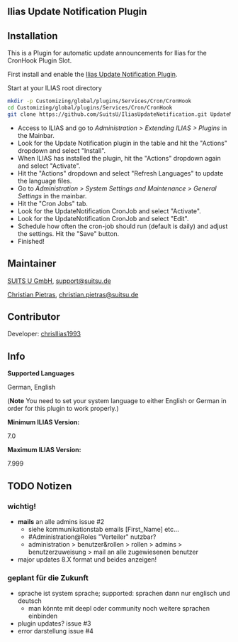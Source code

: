 Ilias Update Notification Plugin
-------------------
## Installation
This is a Plugin for automatic update announcements for Ilias for the CronHook Plugin Slot.

First install and enable the [Ilias Update Notification Plugin](https://github.com/SuitsU/IliasUpdateNotification).

Start at your ILIAS root directory
```bash
mkdir -p Customizing/global/plugins/Services/Cron/CronHook
cd Customizing/global/plugins/Services/Cron/CronHook
git clone https://github.com/SuitsU/IliasUpdateNotification.git UpdateNotification
```
- Access to ILIAS and go to *Administration > Extending ILIAS > Plugins* in the Mainbar.
- Look for the Update Notification plugin in the table and hit the "Actions" dropdown and select "Install".
- When ILIAS has installed the plugin, hit the "Actions" dropdown again and select "Activate".
- Hit the "Actions" dropdown and select "Refresh Languages" to update the language files.
- Go to *Administration > System Settings and Maintenance > General Settings* in the mainbar.
- Hit the "Cron Jobs" tab.
- Look for the UpdateNotification CronJob and select "Activate".
- Look for the UpdateNotification CronJob and select "Edit".
- Schedule how often the cron-job should run (default is daily) and adjust the settings. Hit the "Save" button.
- Finished!

## Maintainer
[SUITS U GmbH](https://github.com/SuitsU), [support@suitsu.de](mailto:support@suitsu.de)

[Christian Pietras](https://github.com/chrisIlias1993), [christian.pietras@suitsu.de](mailto:christian.pietras@suitsu.de)

## Contributor
Developer: [chrisIlias1993](https://github.com/chrisIlias1993)

## Info
**Supported Languages** 

German, English 

(**Note** You need to set your system language to either English or German in order for this plugin to work properly.)

**Minimum ILIAS Version:** 

7.0 

**Maximum ILIAS Version:** 

7.999 

## TODO Notizen
### wichtig!
- **mails** an alle admins issue #2
  - siehe kommunikationstab emails [First_Name] etc...
  - #Administration@Roles "Verteiler" nutzbar?
  - administration > benutzer&rollen > rollen > admins > benutzerzuweisung > mail an alle zugewiesenen benutzer
- major updates 8.X format und beides anzeigen!
### geplant für die Zukunft
- sprache ist system sprache; supported: sprachen dann nur englisch und deutsch
  - man könnte mit deepl oder community noch weitere sprachen einbinden
- plugin updates? issue #3
- error darstellung issue #4
